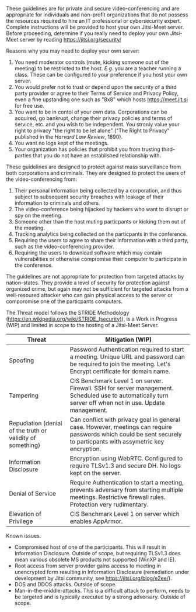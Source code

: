 These guidelines are for private and secure video-conferencing and are appropriate for individuals and non-profit organizations that do not possess the resources required to hire an IT professional or cybersecurity expert.
Complete instructions will be provided to host your own Jitsi-Meet server.  Before proceeding, determine if you really need to deploy your own Jitsi-Meet server by reading https://jitsi.org/security/

Reasons why you may need to deploy your own server:
1. You need moderator controls (mute, kicking someone out of the meeting) to be restricted to the host.  *E.g.* you are a teacher running a class.  These can be configured to your preference if you host your own server.
2. You would prefer not to trust or depend upon the security of a third party provider or agree to their Terms of Service and Privacy Policy, even a fine upstanding one such as "8x8" which hosts https://meet.jit.si for free use.
3. You want to be in contol of your own data.  Corporations can be acquired, go bankrupt, change their privacy policies and terms of service, etc. and you wish to be independent.  You stronly value your right to privacy "the right to be let alone" ("The Right to Privacy" published in the *Harvard Law Review*, 1890).
4. You want no logs kept of the meetings.
5. Your organization has policies that prohibit you from trusting third-parties that you do not have an established relationship with.

These guidelines are designed to protect against mass surveillance from both corporations and criminals.  They are designed to protect the users of the video-conferencing from:
1. Their personal information being collected by a corporation, and thus subject to subsequent security breaches with leakage of their information to criminals and others.
2. The video-conference being hijacked by hackers who want to disrupt or spy on the meeting.
3. Someone other than the host muting particpants or kicking them out of the meeting.
4. Tracking analytics being collected on the particpants in the conference.
5. Requiring the users to agree to share their information with a third party, such as the video-conferencing provider.
6. Requiring the users to download software which may contain vulnerabilities or otherwise compromise their computer to participate in the conference.

The guidelines are not appropriate for protection from targeted attacks by nation-states.  They provide a level of security for protection against organized crime, but again may not be sufficient for targeted attacks from a well-resoured attacker who can gain physical access to the server or comporomise one of the particpants computers.

The Threat model follows the STRIDE Methodology (https://en.wikipedia.org/wiki/STRIDE_(security)), is a Work in Progress (WIP) and limited in scope to the hosting of a Jitsi-Meet Server.

Threat | Mitigation (WIP)
-------|----------
Spoofing | Password Authentication required to start a meeting.  Unique URL and password can be required to join the meeting.  Let's Encrypt certificate for domain name.
Tampering| CIS Benchmark Level 1 on server.  Firewall. SSH for server management. Scheduled use to automatically turn server off when not in use. Update management.
Repudiation (denial of the truth or validity of something) | Can conflict with privacy goal in general case.  However, meetings can require passwords which could be sent securely to particpants with assymetric key encryption.
Information Disclosure | Encryption using WebRTC. Configured to require TLSv1.3 and secure DH. No logs kept on the server.
Denial of Service | Require Authentication to start a meeting, prevents adversary from starting multiple meetings.  Restrictive firewall rules.  Protection very rudimentary.
Elevation of Privilege |  CIS Benchmark Level 1 on server which enables AppArmor.

Known issues.
* Compromised host of one of the participants.  This will result in Information Disclosure.  Outside of scope, but requiring TLSv1.3 does mean various obsolete MS products not supported (WinXP and IE).
* Root access from server provider gains access to meeting in unencrypted form resulting in Information Disclosure (remediation under development by Jitsi community, see https://jitsi.org/blog/e2ee/).
* DOS and DDOS attacks.  Outside of scope.
* Man-in-the-middle-attacks.  This is a difficult attack to perform, needs to be targeted and is typically executed by a strong adversary. Outside of scope.
